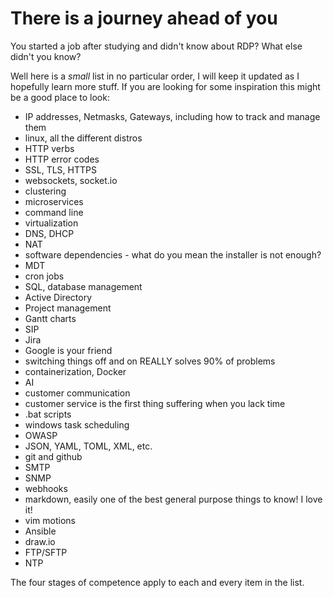 # There is a journey ahead of you

You started a job after studying and didn't know about RDP? What else didn't you know?

Well here is a _small_ list in no particular order, I will keep it updated as I hopefully learn more stuff.
If you are looking for some inspiration this might be a good place to look:

- IP addresses, Netmasks, Gateways, including how to track and manage them
- linux, all the different distros
- HTTP verbs
- HTTP error codes
- SSL, TLS, HTTPS
- websockets, socket.io
- clustering
- microservices
- command line
- virtualization
- DNS, DHCP
- NAT
- software dependencies - what do you mean the installer is not enough?
- MDT
- cron jobs
- SQL, database management
- Active Directory
- Project management
- Gantt charts
- SIP
- Jira
- Google is your friend
- switching things off and on REALLY solves 90% of problems
- containerization, Docker
- AI
- customer communication
- customer service is the first thing suffering when you lack time
- .bat scripts
- windows task scheduling
- OWASP
- JSON, YAML, TOML, XML, etc.
- git and github
- SMTP
- SNMP
- webhooks
- markdown, easily one of the best general purpose things to know! I love it!
- vim motions
- Ansible
- draw.io
- FTP/SFTP
- NTP

The four stages of competence apply to each and every item in the list.
